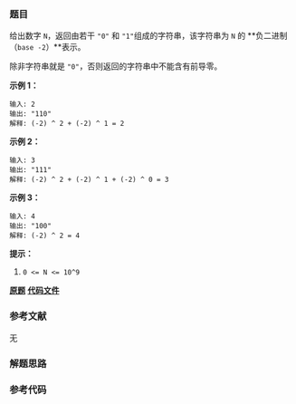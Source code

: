 ### 题目
给出数字 `N`，返回由若干 `"0"` 和 `"1"`组成的字符串，该字符串为 `N` 的 **负二进制（`base -2`）**表示。

除非字符串就是 `"0"`，否则返回的字符串中不能含有前导零。



**示例 1：**

    
    
    输入: 2
    输出: "110"
    解释: (-2) ^ 2 + (-2) ^ 1 = 2
    

**示例 2：**

    
    
    输入: 3
    输出: "111"
    解释: (-2) ^ 2 + (-2) ^ 1 + (-2) ^ 0 = 3
    

**示例 3：**

    
    
    输入: 4
    输出: "100"
    解释: (-2) ^ 2 = 4
    



**提示：**

  1. `0 <= N <= 10^9`

 **[原题](https://leetcode-cn.com/problems/convert-to-base-2/)**    **[代码文件]()**


### 参考文献
无

### 解题思路




### 参考代码

```go


```





